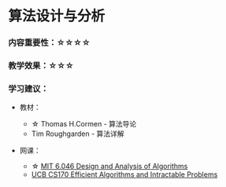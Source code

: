 # 算法设计与分析

### 内容重要性：☆☆☆☆

### 教学效果：☆☆☆

### 学习建议：

* 教材：
  * ☆ Thomas H.Cormen - 算法导论
  * Tim Roughgarden - 算法详解
*   网课：

    * ☆ [MIT 6.046 Design and Analysis of Algorithms](https://csdiy.wiki/%E6%95%B0%E6%8D%AE%E7%BB%93%E6%9E%84%E4%B8%8E%E7%AE%97%E6%B3%95/CS170/)
    * [UCB CS170 Efficient Algorithms and Intractable Problems](https://www.bilibili.com/video/BV1qK411G7sd)

